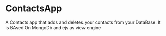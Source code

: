 # ContactsApp
A Contacts app that adds and deletes your contacts from your DataBase.
It is BAsed On MongoDb
and ejs as view engine
